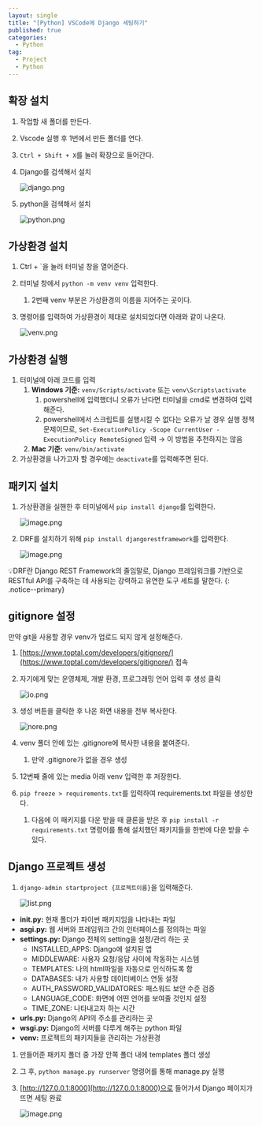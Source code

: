 ```yaml
---
layout: single
title: "[Python] VSCode에 Django 세팅하기"
published: true
categories:
  - Python
tag:
  - Project
  - Python
---
```


## 확장 설치

1. 작업할 새 폴더를 만든다.
2. Vscode 실행 후 1번에서 만든 폴더를 연다.
3. `Ctrl + Shift + X`를 눌러 확장으로 들어간다.
4. Django를 검색해서 설치
    
    ![django.png](django.png)
    
5. python을 검색해서 설치
    
    ![python.png](python.png)
    

## 가상환경 설치

1. Ctrl + `을 눌러 터미널 창을 열어준다.
2. 터미널 창에서 `python -m venv venv` 입력한다.
    1. 2번째 venv 부분은 가상환경의 이름을 지어주는 곳이다.
3. 명령어를 입력하여 가상환경이 제대로 설치되었다면 아래와 같이 나온다.
    
    ![venv.png](venv.png)
    

## 가상환경 실행

1. 터미널에 아래 코드를 입력
    1. **Windows 기준:** `venv/Scripts/activate` 또는 `venv\Scripts\activate`
        1. powershell에 입력했더니 오류가 난다면 터미널을 cmd로 변경하여 입력해준다.
        2. powershell에서 스크립트를 실행시킬 수 없다는 오류가 날 경우 실행 정책 문제이므로, `Set-ExecutionPolicy -Scope CurrentUser -ExecutionPolicy RemoteSigned` 입력 → 이 방법을 추천하지는 않음
    2. **Mac 기준:** `venv/bin/activate`
2. 가상환경을 나가고자 할 경우에는 `deactivate`를 입력해주면 된다.

## 패키지 설치

1. 가상환경을 실핸한 후 터미널에서 `pip install django`를 입력한다.
    
    ![image.png](image.png)
    

1. DRF를 설치하기 위해 `pip install djangorestframework`를 입력한다.
    
    ![image.png](image%201.png)
    

💡DRF란 Django REST Framework의 줄임말로, Django 프레임워크를 기반으로 RESTful API를 구축하는 데 사용되는 강력하고 유연한 도구 세트를 말한다.
{: .notice--primary}

## gitignore 설정

만약 git을 사용할 경우 venv가 업로드 되지 않게 설정해준다.

1. [https://www.toptal.com/developers/gitignore/](https://www.toptal.com/developers/gitignore/) 접속
2. 자기에게 맞는 운영체제, 개발 환경, 프로그래밍 언어 입력 후 생성 클릭
    
    ![io.png](io.png)
    

1. 생성 버튼을 클릭한 후 나온 화면 내용을 전부 복사한다.
    
    ![nore.png](nore.png)
    
2. venv 폴더 안에 있는 .gitignore에 복사한 내용을 붙여준다.
    1. 만약 .gitignore가 없을 경우 생성
3. 12번째 줄에 있는 media 아래 venv 입력한 후 저장한다.
4. `pip freeze > requirements.txt`를 입력하여 requirements.txt 파일을 생성한다.
    1. 다음에 이 패키지를 다운 받을 때 클론을 받은 후 `pip install -r requirements.txt` 명령어를 통해 설치했던 패키지들을 한번에 다운 받을 수 있다.

## Django 프로젝트 생성

1. `django-admin startproject {프로젝트이름}`을 입력해준다.
    
    ![list.png](list.png)
    
- **__init__.py:** 현재 폴더가 파이썬 패키지임을 나타내는 파일
- **asgi.py:** 웹 서버와 프레임워크 간의 인터페이스를 정의하는 파일
- **settings.py:** Django 전체의 setting을 설정/관리 하는 곳
    - INSTALLED_APPS: Django에 설치된 앱
    - MIDDLEWARE: 사용자 요청/응답 사이에 작동하는 시스템
    - TEMPLATES: 나의 html파일을 자동으로 인식하도록 함
    - DATABASES: 내가 사용할 데이터베이스 연동 설정
    - AUTH_PASSWORD_VALIDATORES: 패스워드 보안 수준 검증
    - LANGUAGE_CODE: 화면에 어떤 언어를 보여줄 것인지 설정
    - TIME_ZONE: 나타내고자 하는 시간
- **urls.py:** Django의 API의 주소를 관리하는 곳
- **wsgi.py:** Django의 서버를 다루게 해주는 python 파일
- **venv:** 프로젝트의 패키지들을 관리하는 가상환경

1. 만들어준 패키지 폴더 중 가장 안쪽 폴더 내에 templates 폴더 생성
2. 그  후, `python manage.py runserver` 명령어를 통해 manage.py 실행
3. [http://127.0.0.1:8000](http://127.0.0.1:8000)으로 들어가서 Django 페이지가 뜨면 세팅 완료
    
    ![image.png](image%202.png)